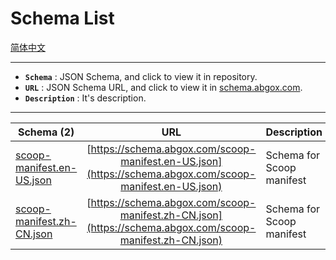 # Schema List

[简体中文](./schema-list.zh-CN.md)

---

- **`Schema`** : JSON Schema, and click to view it in repository.
- **`URL`** : JSON Schema URL, and click to view it in [schema.abgox.com](https://schema.abgox.com).
- **`Description`** : It's description.

---

<!-- prettier-ignore-start -->
|Schema (2)|URL|Description|
|-|:-:|-|
|[scoop-manifest.en-US.json](./schemas/scoop-manifest.en-US.json)|[https://schema.abgox.com/scoop-manifest.en-US.json](https://schema.abgox.com/scoop-manifest.en-US.json)|Schema for Scoop manifest|
|[scoop-manifest.zh-CN.json](./schemas/scoop-manifest.zh-CN.json)|[https://schema.abgox.com/scoop-manifest.zh-CN.json](https://schema.abgox.com/scoop-manifest.zh-CN.json)|Schema for Scoop manifest|

<!-- prettier-ignore-end -->

